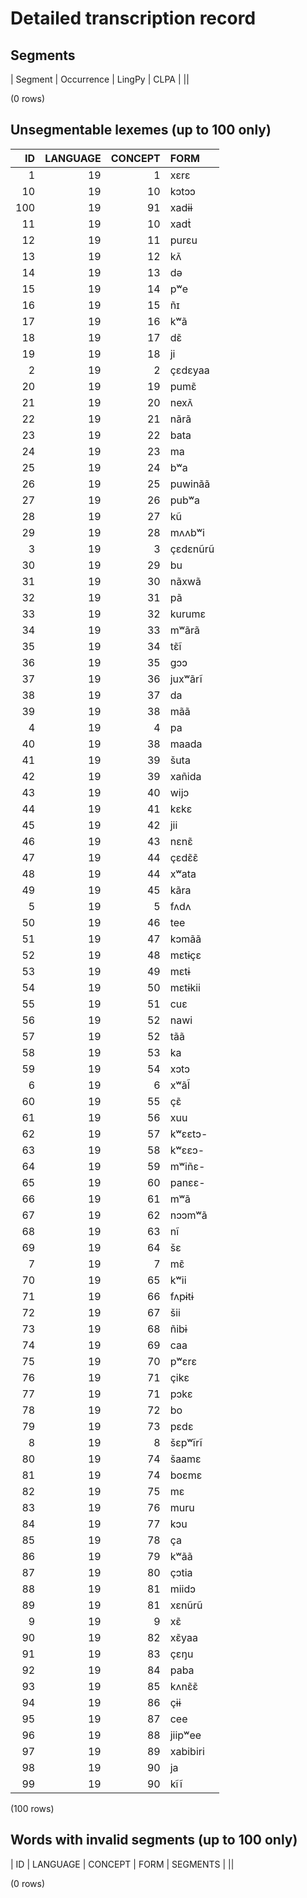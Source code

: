 
# Detailed transcription record

## Segments

| Segment | Occurrence | LingPy | CLPA |
||

(0 rows)



## Unsegmentable lexemes (up to 100 only)

| ID | LANGUAGE | CONCEPT | FORM |
|-----:|-----------:|----------:|:---------|
| 1 | 19 | 1 | xɛrɛ |
| 10 | 19 | 10 | kɔtɔɔ |
| 100 | 19 | 91 | xadɨɨ |
| 11 | 19 | 10 | xadṫ |
| 12 | 19 | 11 | purɛu |
| 13 | 19 | 12 | kʌ̃ |
| 14 | 19 | 13 | də |
| 15 | 19 | 14 | pʷe |
| 16 | 19 | 15 | ñɪ |
| 17 | 19 | 16 | kʷã |
| 18 | 19 | 17 | dɛ̃ |
| 19 | 19 | 18 | ji |
| 2 | 19 | 2 | çɛdɛyaa |
| 20 | 19 | 19 | pumɛ̃ |
| 21 | 19 | 20 | nexʌ̃ |
| 22 | 19 | 21 | nãrã |
| 23 | 19 | 22 | bata |
| 24 | 19 | 23 | ma|da |
| 25 | 19 | 24 | bʷa |
| 26 | 19 | 25 | puwinãã |
| 27 | 19 | 26 | pubʷa |
| 28 | 19 | 27 | kũ |
| 29 | 19 | 28 | mʌʌbʷi |
| 3 | 19 | 3 | çɛdɛnũrũ |
| 30 | 19 | 29 | bu |
| 31 | 19 | 30 | nãxwã |
| 32 | 19 | 31 | pã |
| 33 | 19 | 32 | kurumɛ |
| 34 | 19 | 33 | mʷãrã |
| 35 | 19 | 34 | tɛ̃ĩ |
| 36 | 19 | 35 | gɔɔ |
| 37 | 19 | 36 | juxʷãrĩ |
| 38 | 19 | 37 | da |
| 39 | 19 | 38 | mãã |
| 4 | 19 | 4 | pa |
| 40 | 19 | 38 | maada |
| 41 | 19 | 39 | šuta |
| 42 | 19 | 39 | xañida |
| 43 | 19 | 40 | wijɔ |
| 44 | 19 | 41 | kɛkɛ |
| 45 | 19 | 42 | jii |
| 46 | 19 | 43 | nɛnɛ̃ |
| 47 | 19 | 44 | çɛdɛ̃ɛ̃ |
| 48 | 19 | 44 | xʷata |
| 49 | 19 | 45 | kãra|mɛ |
| 5 | 19 | 5 | fʌdʌ |
| 50 | 19 | 46 | tee |
| 51 | 19 | 47 | kɔmãã |
| 52 | 19 | 48 | mɛtɨçɛ |
| 53 | 19 | 49 | mɛtɨ |
| 54 | 19 | 50 | mɛtɨkii |
| 55 | 19 | 51 | cuɛ |
| 56 | 19 | 52 | nawi |
| 57 | 19 | 52 | tãã |
| 58 | 19 | 53 | ka|muru |
| 59 | 19 | 54 | xɔtɔ |
| 6 | 19 | 6 | xʷãĨ |
| 60 | 19 | 55 | çɛ̃ |
| 61 | 19 | 56 | xuu |
| 62 | 19 | 57 | kʷɛɛtɔ- |
| 63 | 19 | 58 | kʷɛɛɔ- |
| 64 | 19 | 59 | mʷiñɛ- |
| 65 | 19 | 60 | panɛɛ- |
| 66 | 19 | 61 | mʷã |
| 67 | 19 | 62 | nɔɔmʷã |
| 68 | 19 | 63 | nĩ |
| 69 | 19 | 64 | šɛ |
| 7 | 19 | 7 | mɛ̃ |
| 70 | 19 | 65 | kʷii |
| 71 | 19 | 66 | fʌpɨtɨ |
| 72 | 19 | 67 | šii |
| 73 | 19 | 68 | ñibɨ |
| 74 | 19 | 69 | caa |
| 75 | 19 | 70 | pʷɛrɛ |
| 76 | 19 | 71 | çikɛ |
| 77 | 19 | 71 | pɔkɛ |
| 78 | 19 | 72 | bo |
| 79 | 19 | 73 | pɛdɛ |
| 8 | 19 | 8 | šɛpʷĩrĩ |
| 80 | 19 | 74 | šaamɛ |
| 81 | 19 | 74 | boɛmɛ |
| 82 | 19 | 75 | mɛ |
| 83 | 19 | 76 | muru |
| 84 | 19 | 77 | kɔu |
| 85 | 19 | 78 | ça |
| 86 | 19 | 79 | kʷãã |
| 87 | 19 | 80 | çɔtia |
| 88 | 19 | 81 | miidɔ |
| 89 | 19 | 81 | xɛnũrũ |
| 9 | 19 | 9 | xɛ̃ |
| 90 | 19 | 82 | xɛ̃yaa |
| 91 | 19 | 83 | çɛŋu |
| 92 | 19 | 84 | paba |
| 93 | 19 | 85 | kʌnɛ̃ɛ̃ |
| 94 | 19 | 86 | çɨɨ |
| 95 | 19 | 87 | cee |
| 96 | 19 | 88 | jiipʷee |
| 97 | 19 | 89 | xabibiri |
| 98 | 19 | 90 | ja |
| 99 | 19 | 90 | kĩĩ |

(100 rows)



## Words with invalid segments (up to 100 only)

| ID | LANGUAGE | CONCEPT | FORM | SEGMENTS |
||

(0 rows)


